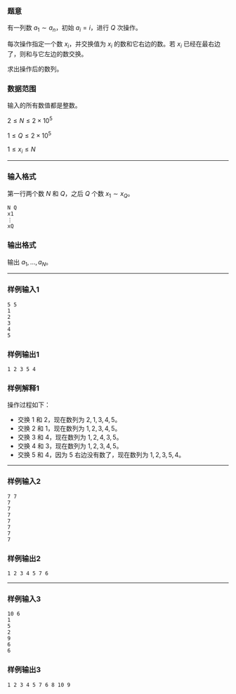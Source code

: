 ### 题意 

有一列数 $a_1\sim a_n$，初始 $a_i=i$，进行 $Q$ 次操作。

每次操作指定一个数 $x_i$，并交换值为 $x_i$ 的数和它右边的数。若 $x_i$ 已经在最右边了，则和与它左边的数交换。

求出操作后的数列。

### 数据范围

输入的所有数值都是整数。

$2\le N\le 2×10^5$

$1\le Q\le 2×10^5$

$1\le x_i\le N$



---

### 输入格式

第一行两个数 $N$ 和 $Q$，之后 $Q$ 个数 $x_1\sim x_Q$。

```
N Q
x1
⋮
xQ
```

### 输出格式

输出 $a_1,…,a_N$。

---

### 样例输入1

```
5 5
1
2
3
4
5
```

### 样例输出1

```
1 2 3 5 4
```

### 样例解释1

操作过程如下：

- 交换 $1$ 和 $2$，现在数列为 $2,1,3,4,5$。
- 交换 $2$ 和 $1$，现在数列为 $1,2,3,4,5$。
- 交换 $3$ 和 $4$，现在数列为 $1,2,4,3,5$。
- 交换 $4$ 和 $3$，现在数列为 $1,2,3,4,5$。
- 交换 $5$ 和 $4$，因为 $5$ 右边没有数了，现在数列为 $1,2,3,5,4$。



---

### 样例输入2

```
7 7
7
7
7
7
7
7
7
```

### 样例输出2

```
1 2 3 4 5 7 6
```

---

### 样例输入3

```
10 6
1
5
2
9
6
6
```

### 样例输出3

```
1 2 3 4 5 7 6 8 10 9
```


